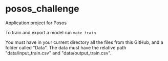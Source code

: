 # posos_challenge
Application project for Posos


To train and export a model run
`make train`

You must have in your current directory all the files from this GitHub, and a folder called "Data". The data must have the relative path "data/input_train.csv" and "data/output_train.csv".

